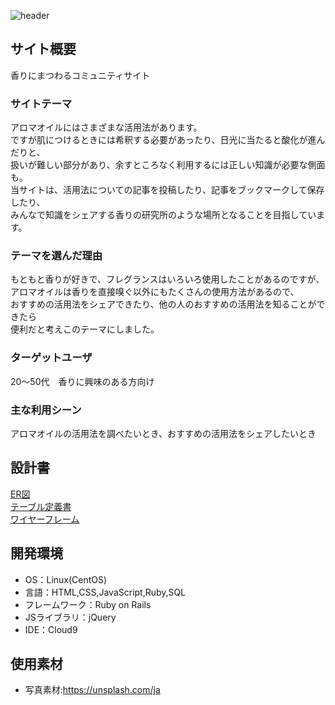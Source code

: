 ![header](https://user-images.githubusercontent.com/122796964/229303785-1ff2d898-bb90-40c9-b912-d06ac1d48da4.png)


## サイト概要
香りにまつわるコミュニティサイト

### サイトテーマ
アロマオイルにはさまざまな活用法があります。  
ですが肌につけるときには希釈する必要があったり、日光に当たると酸化が進んだりと、  
扱いが難しい部分があり、余すところなく利用するには正しい知識が必要な側面も。  
当サイトは、活用法についての記事を投稿したり、記事をブックマークして保存したり、  
みんなで知識をシェアする香りの研究所のような場所となることを目指しています。  

### テーマを選んだ理由
もともと香りが好きで、フレグランスはいろいろ使用したことがあるのですが、  
アロマオイルは香りを直接嗅ぐ以外にもたくさんの使用方法があるので、  
おすすめの活用法をシェアできたり、他の人のおすすめの活用法を知ることができたら  
便利だと考えこのテーマにしました。  

### ターゲットユーザ
20〜50代　香りに興味のある方向け  

### 主な利用シーン
アロマオイルの活用法を調べたいとき、おすすめの活用法をシェアしたいとき  

## 設計書
[ER図](https://drive.google.com/file/d/1NlzHBa7_UMsFfGMsgiph1OtGdAU0WBs_/view?usp=sharing)  
[テーブル定義書](https://docs.google.com/spreadsheets/d/1YaeWyc9ShgZuxmPb1PLFtg2ZvEi3YjyylStUXFTv0Hg/edit?usp=sharing)  
[ワイヤーフレーム](https://prottapp.com/p/041fba)

## 開発環境
- OS：Linux(CentOS)
- 言語：HTML,CSS,JavaScript,Ruby,SQL
- フレームワーク：Ruby on Rails
- JSライブラリ：jQuery
- IDE：Cloud9

## 使用素材
- 写真素材:https://unsplash.com/ja